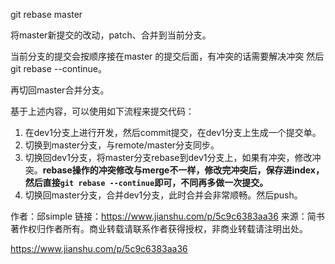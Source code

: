 



git rebase master

将master新提交的改动，patch、合并到当前分支。

当前分支的提交会按顺序接在master 的提交后面，有冲突的话需要解决冲突 然后 git rebase --continue。

再切回master合并分支。



基于上述内容，可以使用如下流程来提交代码：

1. 在dev1分支上进行开发，然后commit提交，在dev1分支上生成一个提交单。
2. 切换到master分支，与remote/master分支同步。
3. 切换回dev1分支，将master分支rebase到dev1分支上，如果有冲突，修改冲突。**rebase操作的冲突修改与merge不一样，修改完冲突后，保存进index，然后直接`git rebase --continue`即可，不同再多做一次提交。**
4. 切换回master分支，合并dev1分支，此时合并会非常顺畅。然后push。



作者：邱simple
链接：https://www.jianshu.com/p/5c9c6383aa36
来源：简书
著作权归作者所有。商业转载请联系作者获得授权，非商业转载请注明出处。

https://www.jianshu.com/p/5c9c6383aa36